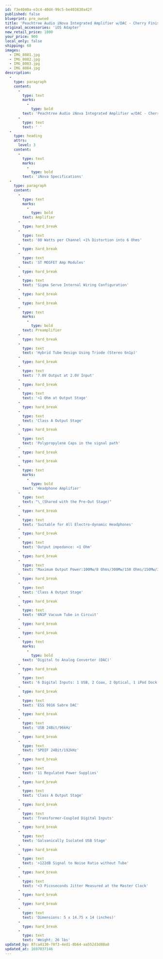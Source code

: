 ```yaml
---
id: f3e4040a-e3c4-40d4-99c5-be403830a42f
published: false
blueprint: pre_owned
title: 'Peachtree Audio iNova Integrated Amplifier w/DAC - Cherry Finish'
original_accessories: 'iOS Adapter'
new_retail_price: 1800
your_price: 900
local_only: false
shipping: 60
images:
  - IMG_8081.jpg
  - IMG_8082.jpg
  - IMG_8083.jpg
  - IMG_8084.jpg
description:
  -
    type: paragraph
    content:
      -
        type: text
        marks:
          -
            type: bold
        text: 'Peachtree Audio iNova Integrated Amplifier w/DAC - Cherry Finish. Unit is in very good physical and functional condition and includes iOS adapter. Unit sold as new for $1,900.00.'
      -
        type: text
        text: ' '
  -
    type: heading
    attrs:
      level: 3
    content:
      -
        type: text
        marks:
          -
            type: bold
        text: 'iNova Specifications'
  -
    type: paragraph
    content:
      -
        type: text
        marks:
          -
            type: bold
        text: Amplifier
      -
        type: hard_break
      -
        type: text
        text: '80 Watts per Channel <1% Distortion into 6 Ohms'
      -
        type: hard_break
      -
        type: text
        text: 'ST MOSFET Amp Modules'
      -
        type: hard_break
      -
        type: text
        text: 'Sigma Servo Internal Wiring Configuration'
      -
        type: hard_break
      -
        type: hard_break
      -
        type: text
        marks:
          -
            type: bold
        text: Preamplifier
      -
        type: hard_break
      -
        type: text
        text: 'Hybrid Tube Design Using Triode (Stereo 6n1p)'
      -
        type: hard_break
      -
        type: text
        text: '7.0V Output at 2.0V Input'
      -
        type: hard_break
      -
        type: text
        text: '<1 Ohm at Output Stage'
      -
        type: hard_break
      -
        type: text
        text: 'Class A Output Stage'
      -
        type: hard_break
      -
        type: text
        text: 'Polypropylene Caps in the signal path'
      -
        type: hard_break
      -
        type: hard_break
      -
        type: text
        marks:
          -
            type: bold
        text: 'Headphone Amplifier'
      -
        type: text
        text: "\_(Shared with the Pre-Out Stage)"
      -
        type: hard_break
      -
        type: text
        text: 'Suitable for All Electro-dynamic Headphones'
      -
        type: hard_break
      -
        type: text
        text: 'Output impedance: <1 Ohm'
      -
        type: hard_break
      -
        type: text
        text: 'Maximum Output Power:100Mw/8 Ohms/300Mw/150 Ohms/150Mw/300 Ohms'
      -
        type: hard_break
      -
        type: text
        text: 'Class A Output Stage'
      -
        type: hard_break
      -
        type: text
        text: '6N1P Vacuum Tube in Circuit'
      -
        type: hard_break
      -
        type: hard_break
      -
        type: text
        marks:
          -
            type: bold
        text: 'Digital to Analog Converter (DAC)'
      -
        type: hard_break
      -
        type: text
        text: '6 Digital Inputs: 1 USB, 2 Coax, 2 Optical, 1 iPod Dock'
      -
        type: hard_break
      -
        type: text
        text: 'ESS 9016 Sabre DAC'
      -
        type: hard_break
      -
        type: text
        text: 'USB 24Bit/96kHz'
      -
        type: hard_break
      -
        type: text
        text: 'SPDIF 24Bit/192kHz'
      -
        type: hard_break
      -
        type: text
        text: '11 Regulated Power Supplies'
      -
        type: hard_break
      -
        type: text
        text: 'Class A Output Stage'
      -
        type: hard_break
      -
        type: text
        text: 'Transformer-Coupled Digital Inputs'
      -
        type: hard_break
      -
        type: text
        text: 'Galvanically Isolated USB Stage'
      -
        type: hard_break
      -
        type: text
        text: '>122dB Signal to Noise Ratio without Tube'
      -
        type: hard_break
      -
        type: text
        text: '<3 Picoseconds Jitter Measured at the Master Clock'
      -
        type: hard_break
      -
        type: hard_break
      -
        type: text
        text: 'Dimensions: 5 x 14.75 x 14 (inches)'
      -
        type: hard_break
      -
        type: text
        text: 'Weight: 26 lbs'
updated_by: 87ca4130-78f3-4ed1-8b64-aa552d3d08a8
updated_at: 1697037146
---
```

